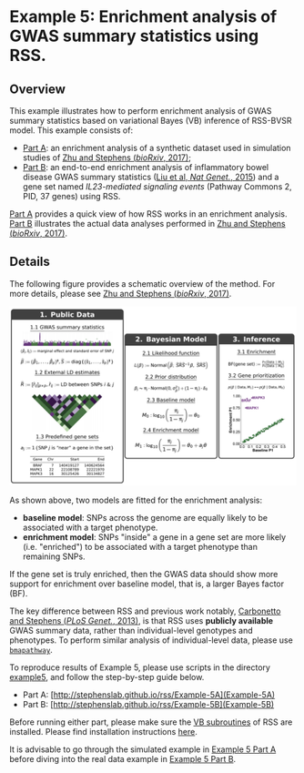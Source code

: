 [Zhu and Stephens (*bioRxiv*, 2017)]: https://doi.org/10.1101/160770
[Carbonetto and Stephens (*PLoS Genet.*, 2013)]: http://journals.plos.org/plosgenetics/article?id=10.1371%2Fjournal.pgen.1003770
[example5]: https://github.com/stephenslab/rss/tree/master/examples/example5

# Example 5: Enrichment analysis of GWAS summary statistics using RSS.

## Overview

This example illustrates how to perform enrichment analysis of
GWAS summary statistics based on variational Bayes (VB) inference of RSS-BVSR model.
This example consists of:

- [Part A](Example-5A): an enrichment analysis of a synthetic dataset used in
simulation studies of [Zhu and Stephens (*bioRxiv*, 2017)][];
- [Part B](Example-5B): an end-to-end enrichment analysis of inflammatory bowel disease GWAS summary statistics
([Liu et al, *Nat Genet.*, 2015](https://www.ncbi.nlm.nih.gov/pubmed/26192919)) and
a gene set named *IL23-mediated signaling events* (Pathway Commons 2, PID, 37 genes) using RSS.

[Part A](Example-5A) provides a quick view of how RSS works in an enrichment analysis.
[Part B](Example-5B) illustrates the actual data analyses performed in [Zhu and Stephens (*bioRxiv*, 2017)][].

## Details

The following figure provides a schematic overview of the method.
For more details, please see [Zhu and Stephens (*bioRxiv*, 2017)][].

![](images/rss_gsea.png)

As shown above, two models are fitted for the enrichment analysis:

- **baseline model**: SNPs across the genome are equally likely to be associated with a target phenotype. 
- **enrichment model**: SNPs "inside" a gene in a gene set are more likely (i.e. "enriched") to be
associated with a target phenotype than remaining SNPs.

If the gene set is truly enriched, then the GWAS data should show more support for enrichment over baseline model, that is, a larger Bayes factor (BF). 

The key difference between RSS and previous work
notably, [Carbonetto and Stephens (*PLoS Genet.*, 2013)][], is that
RSS uses **publicly available** GWAS summary data, rather than individual-level genotypes and phenotypes.
To perform similar analysis of individual-level data, please use [`bmapathway`](https://github.com/pcarbo/bmapathway).

To reproduce results of Example 5,
please use scripts in the directory [example5][],
and follow the step-by-step guide below.

- Part A: [http://stephenslab.github.io/rss/Example-5A](Example-5A)
- Part B: [http://stephenslab.github.io/rss/Example-5B](Example-5B)

Before running either part, please make sure the
[VB subroutines](https://github.com/stephenslab/rss/tree/master/src_vb)
of RSS are installed. Please find installation instructions [here](RSS-via-VB).

It is advisable to go through the simulated example in [Example 5 Part A](Example-5A)
before diving into the real data example in [Example 5 Part B](Example-5B).
